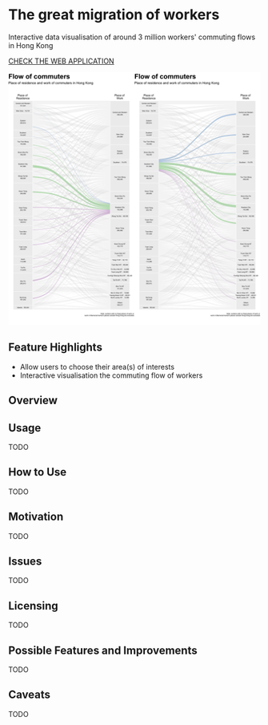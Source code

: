 # The great migration of workers

Interactive data visualisation of around 3 million workers' commuting flows in Hong Kong

[CHECK THE WEB APPLICATION](https://kenneth-12.shinyapps.io/place-of-work-od/)

![](www/fromtoKCD.png)

## Feature Highlights

- Allow users to choose their area(s) of interests
- Interactive visualisation the commuting flow of workers

## Overview

## Usage

TODO

## How to Use

TODO

## Motivation

TODO

## Issues

TODO

## Licensing

TODO

## Possible Features and Improvements

TODO

## Caveats

TODO
